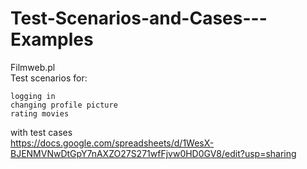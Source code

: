 # Test-Scenarios-and-Cases---Examples
Filmweb.pl<br />
Test scenarios for:<br />
```
logging in
changing profile picture
rating movies
```
with test cases<br />
https://docs.google.com/spreadsheets/d/1WesX-BJENMVNwDtGpY7nAXZO27S271wfFjvw0HD0GV8/edit?usp=sharing

